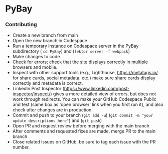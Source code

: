 # PyBay

### Contributing

 - Create a new branch from main
 - Open the new branch in Codespace
 - Run a temporary instance on Codespace server in the PyBay subdirectory ( `cd PyBay`) and (`lektor server -f webpack`)
 - Make changes to code
 - Check for errors; check that the site displays correctly in multiple browsers and mobile.
 - Inspect with other support tools (e.g., Lighthouse, https://metatags.io/ for share cards, social metadata. etc.) make sure share cards display correctly and metadata is correct.
 - LinkedIn Post Inspector (https://www.linkedin.com/post-inspector/inspect/) gives a more detailed view of errors, but does not work through redirects.  You can make your GitHub Codespace Public and test (same box as 'open browser' link when you first run it), and also check after changes are in production.
 - Commit and push to your branch (`git add -u`) (`git commit -m "your update descriptions here"`) and (`git push`)
 - Open PR and request review before merging with the main branch
 - After comments and requested fixes are made, merge PR to the main branch.
 - Close related issues on GitHub, be sure to tag each issue with the PR number.
